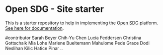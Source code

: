 # Open SDG - Site starter

This is a starter repository to help in implementing the [Open SDG](https://github.com/open-sdg/open-sdg) platform. [See here for documentation](https://open-sdg.readthedocs.io).

#contributor
    Sarah Beyer
    Chih-Yu Chen
    Lucia Feddersen
    Christina Gottschalk
    Mia Lohe
    Marlene Bueltemann
    Mahulome Pede
    Grace Dodi
    Neslihan Kilic
    Hatice Pinar
..
